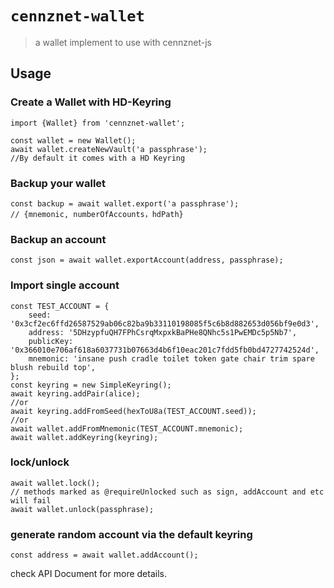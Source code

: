 # `cennznet-wallet`

> a wallet implement to use with cennznet-js

## Usage

### Create a Wallet with HD-Keyring

```
import {Wallet} from 'cennznet-wallet';

const wallet = new Wallet();
await wallet.createNewVault('a passphrase');
//By default it comes with a HD Keyring
```

### Backup your wallet

```
const backup = await wallet.export('a passphrase');
// {mnemonic, numberOfAccounts，hdPath}
```

### Backup an account

```
const json = await wallet.exportAccount(address, passphrase);
```

### Import single account

```
const TEST_ACCOUNT = {
    seed: '0x3cf2ec6ffd26587529ab06c82ba9b33110198085f5c6b8d882653d056bf9e0d3',
    address: '5DHzypfuQH7FPhCsrqMxpxkBaPHe8QNhc5s1PwEMDc5p5Nb7',
    publicKey: '0x366010e706af618a6037731b07663d4b6f10eac201c7fdd5fb0bd4727742524d',
    mnemonic: 'insane push cradle toilet token gate chair trim spare blush rebuild top',
};
const keyring = new SimpleKeyring();
await keyring.addPair(alice);
//or
await keyring.addFromSeed(hexToU8a(TEST_ACCOUNT.seed));
//or
await wallet.addFromMnemonic(TEST_ACCOUNT.mnemonic);
await wallet.addKeyring(keyring);
```

### lock/unlock

```
await wallet.lock();
// methods marked as @requireUnlocked such as sign, addAccount and etc will fail
await wallet.unlock(passphrase);
```

### generate random account via the default keyring

```
const address = await wallet.addAccount();
```

check API Document for more details.
